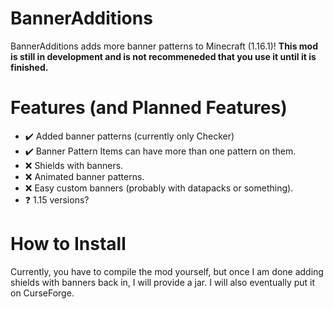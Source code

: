 # BannerAdditions
BannerAdditions adds more banner patterns to Minecraft (1.16.1)! **This mod is still in development and is not recommeneded that you use it until it is finished.**

# Features (and Planned Features)
- ✔️ Added banner patterns (currently only Checker)
- ✔️ Banner Pattern Items can have more than one pattern on them.
- ❌ Shields with banners.
- ❌ Animated banner patterns.
- ❌ Easy custom banners (probably with datapacks or something).
- ❓ 1.15 versions?

# How to Install
Currently, you have to compile the mod yourself, but once I am done adding shields with banners back in, I will provide a jar. I will also eventually put it on CurseForge.
